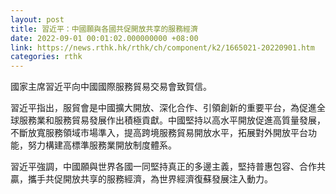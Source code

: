 ```yaml
---
layout: post
title: 習近平：中國願與各國共促開放共享的服務經濟
date: 2022-09-01 00:01:02.000000000 +08:00
link: https://news.rthk.hk/rthk/ch/component/k2/1665021-20220901.htm
categories: rthk
---
```


國家主席習近平向中國國際服務貿易交易會致賀信。

習近平指出，服貿會是中國擴大開放、深化合作、引領創新的重要平台，為促進全球服務業和服務貿易發展作出積極貢獻。中國堅持以高水平開放促進高質量發展，不斷放寬服務領域市場準入，提高跨境服務貿易開放水平，拓展對外開放平台功能，努力構建高標準服務業開放制度體系。

習近平強調，中國願與世界各國一同堅持真正的多邊主義，堅持普惠包容、合作共贏，攜手共促開放共享的服務經濟，為世界經濟復蘇發展注入動力。
